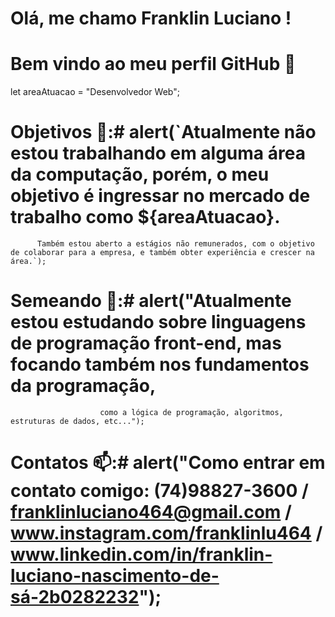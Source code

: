 # Olá, me chamo Franklin Luciano ! 

# Bem vindo ao meu perfil GitHub 👋


let areaAtuacao = "Desenvolvedor Web";
  
 # Objetivos 🔭:# alert(`Atualmente não estou trabalhando em alguma área da computação, porém, o meu objetivo é ingressar no mercado de trabalho como ${areaAtuacao}.
          Também estou aberto a estágios não remunerados, com o objetivo de colaborar para a empresa, e também obter experiência e crescer na área.`);

 # Semeando 🌱:# alert("Atualmente estou estudando sobre linguagens de programação front-end, mas focando também nos fundamentos da programação,
                        como a lógica de programação, algoritmos, estruturas de dados, etc...");
   
 # Contatos 📫:# alert("Como entrar em contato comigo: (74)98827-3600 / franklinluciano464@gmail.com / www.instagram.com/franklinlu464 /          www.linkedin.com/in/franklin-luciano-nascimento-de-sá-2b0282232");

  

<!--
**FrankLu464/FrankLu464** is a ✨ _special_ ✨ repository because its `README.md` (this file) appears on your GitHub profile.

Here are some ideas to get you started:

- 🔭 I’m currently working on ...
- 🌱 I’m currently learning ...
- 👯 I’m looking to collaborate on ...
- 🤔 I’m looking for help with ...
- 💬 Ask me about ...
- 📫 How to reach me: ...
- 😄 Pronouns: ...
- ⚡ Fun fact: ...
-->
